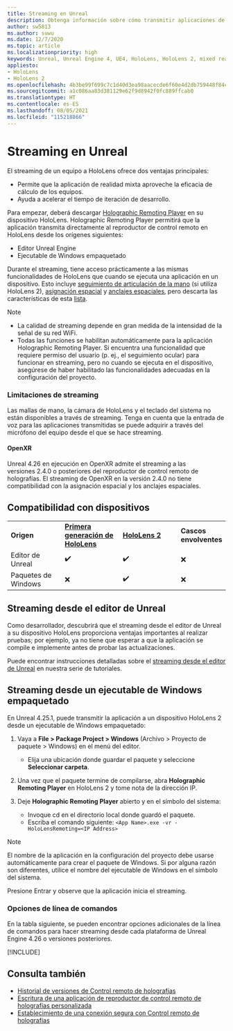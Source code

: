 ```yaml
---
title: Streaming en Unreal
description: Obtenga información sobre cómo transmitir aplicaciones de Unreal a HoloLens 2, incluidas las limitaciones de streaming y las opciones de línea de comandos.
author: sw5813
ms.author: suwu
ms.date: 12/7/2020
ms.topic: article
ms.localizationpriority: high
keywords: Unreal, Unreal Engine 4, UE4, HoloLens, HoloLens 2, mixed reality, streaming, PC, holographic app remoting, holographic remoting player, documentation, mixed reality headset, windows mixed reality headset, virtual reality headset
appliesto:
- HoloLens
- HoloLens 2
ms.openlocfilehash: 4b3be99f699c7c1d40d3ea98aacecde6f60e4d2db759448f84c820a43d89bb0a
ms.sourcegitcommit: a1c086aa83d381129e62f9d8942f0fc889ffcab0
ms.translationtype: HT
ms.contentlocale: es-ES
ms.lasthandoff: 08/05/2021
ms.locfileid: "115218866"
---
```

# <a name="streaming-in-unreal"></a>Streaming en Unreal

El streaming de un equipo a HoloLens ofrece dos ventajas principales: 
* Permite que la aplicación de realidad mixta aproveche la eficacia de cálculo de los equipos. 
* Ayuda a acelerar el tiempo de iteración de desarrollo. 

Para empezar, deberá descargar [Holographic Remoting Player](../platform-capabilities-and-apis/holographic-remoting-player.md) en su dispositivo HoloLens. Holographic Remoting Player permitirá que la aplicación transmita directamente al reproductor de control remoto en HoloLens desde los orígenes siguientes:

* Editor Unreal Engine
* Ejecutable de Windows empaquetado 

Durante el streaming, tiene acceso prácticamente a las mismas funcionalidades de HoloLens que cuando se ejecuta una aplicación en un dispositivo. Esto incluye [seguimiento de articulación de la mano](unreal-hand-tracking.md) (si utiliza HoloLens 2), [asignación espacial](unreal-spatial-mapping.md) y [anclajes espaciales](unreal-spatial-anchors.md), pero descarta las características de esta [lista](../platform-capabilities-and-apis/holographic-remoting-troubleshooting.md). 

> [!NOTE]
> * La calidad de streaming depende en gran medida de la intensidad de la señal de su red WiFi.
> * Todas las funciones se habilitan automáticamente para la aplicación Holographic Remoting Player. Si encuentra una funcionalidad que requiere permiso del usuario (p. ej., el seguimiento ocular) para funcionar en streaming, pero no cuando se ejecuta en el dispositivo, asegúrese de haber habilitado las funcionalidades adecuadas en la configuración del proyecto.

### <a name="streaming-limitations"></a>Limitaciones de streaming

Las mallas de mano, la cámara de HoloLens y el teclado del sistema no están disponibles a través de streaming. Tenga en cuenta que la entrada de voz para las aplicaciones transmitidas se puede adquirir a través del micrófono del equipo desde el que se hace streaming.

#### <a name="openxr"></a>OpenXR

Unreal 4.26 en ejecución en OpenXR admite el streaming a las versiones 2.4.0 o posteriores del reproductor de control remoto de holografías. El streaming de OpenXR en la versión 2.4.0 no tiene compatibilidad con la asignación espacial y los anclajes espaciales. 

## <a name="device-support"></a>Compatibilidad con dispositivos

<table>
    <colgroup>
    <col width="33%" />
    <col width="33%" />
    <col width="33%" />
    </colgroup>
    <tr>
        <td><strong>Origen</strong></td>
        <td><a href="/hololens/hololens1-hardware"><strong>Primera generación de HoloLens</strong></a></td>
        <td><a href="https://www.microsoft.com/hololens/hardware"><strong>HoloLens 2</strong></a></td>
        <td><strong>Cascos envolventes</strong></td>
    </tr>
     <tr>
        <td>Editor de Unreal</td>
        <td>✔️</td>
        <td>✔️</td>
        <td>❌</td>
    </tr>
    <tr>
        <td>Paquetes de Windows</td>
        <td>❌</td>
        <td>✔️</td>
        <td>❌</td>
    </tr>

</table>

## <a name="streaming-from-the-unreal-editor"></a>Streaming desde el editor de Unreal

Como desarrollador, descubrirá que el streaming desde el editor de Unreal a su dispositivo HoloLens proporciona ventajas importantes al realizar pruebas; por ejemplo, ya no tiene que esperar a que la aplicación se compile e implemente antes de probar las actualizaciones.

Puede encontrar instrucciones detalladas sobre el [streaming desde el editor de Unreal](tutorials/unreal-uxt-ch6.md#device-only-streaming) en nuestra serie de tutoriales.

## <a name="streaming-from-a-packaged-windows-executable"></a>Streaming desde un ejecutable de Windows empaquetado

En Unreal 4.25.1, puede transmitir la aplicación a un dispositivo HoloLens 2 desde un ejecutable de Windows empaquetado: 

1. Vaya a **File > Package Project > Windows** (Archivo > Proyecto de paquete > Windows) en el menú del editor. 
    * Elija una ubicación donde guardar el paquete y seleccione **Seleccionar carpeta**.

2. Una vez que el paquete termine de compilarse, abra **Holographic Remoting Player** en HoloLens 2 y tome nota de la dirección IP. 
3. Deje **Holographic Remoting Player** abierto y en el símbolo del sistema: 
    * Invoque cd en el directorio local donde guardó el paquete.
    * Escriba el comando siguiente: `<App Name>.exe -vr -HoloLensRemoting=<IP Address>`

> [!NOTE]
> El nombre de la aplicación en la configuración del proyecto debe usarse automáticamente para crear el paquete de Windows. Si por alguna razón son diferentes, utilice el nombre del ejecutable de Windows en el símbolo del sistema.

Presione Entrar y observe que la aplicación inicia el streaming.

### <a name="command-line-options"></a>Opciones de línea de comandos

En la tabla siguiente, se pueden encontrar opciones adicionales de la línea de comandos para hacer streaming desde cada plataforma de Unreal Engine 4.26 o versiones posteriores. 

[!INCLUDE[](includes/tabs-streaming-args.md)]

## <a name="see-also"></a>Consulta también

* [Historial de versiones de Control remoto de holografías](../platform-capabilities-and-apis/holographic-remoting-version-history.md)
* [Escritura de una aplicación de reproductor de control remoto de holografías personalizada](../platform-capabilities-and-apis/holographic-remoting-create-player.md)
* [Establecimiento de una conexión segura con Control remoto de holografías](../platform-capabilities-and-apis/holographic-remoting-secure-connection.md)